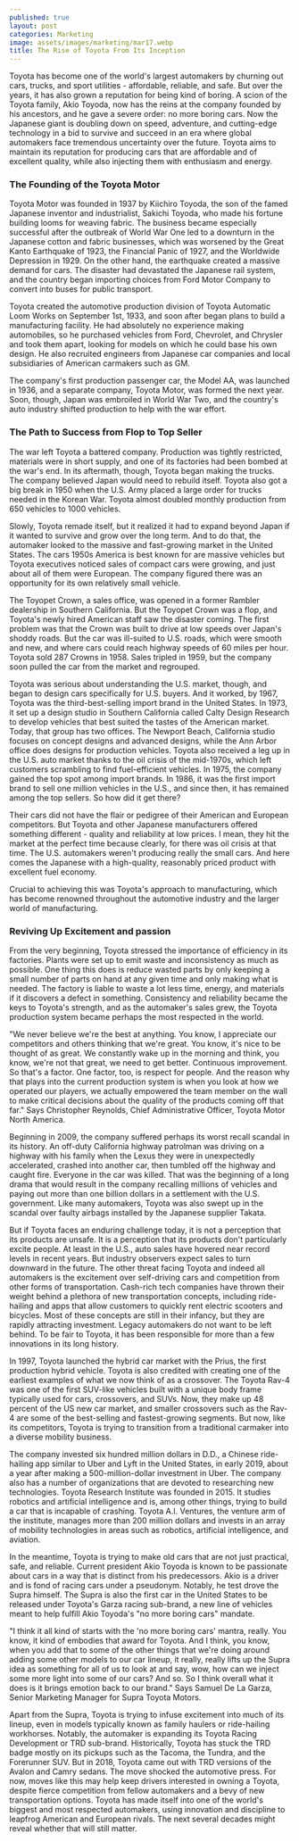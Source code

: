 ```yaml
---
published: true
layout: post
categories: Marketing
image: assets/images/marketing/mar17.webp
title: The Rise of Toyota From Its Inception
---
```


Toyota has become one of the world's largest automakers by churning out cars, trucks, and sport utilities - affordable, reliable, and safe. But over the years, it has also grown a reputation for being kind of boring. A scion of the Toyota family, Akio Toyoda, now has the reins at the company founded by his ancestors, and he gave a severe order: no more boring cars. Now the Japanese giant is doubling down on speed, adventure, and cutting-edge technology in a bid to survive and succeed in an era where global automakers face tremendous uncertainty over the future. Toyota aims to maintain its reputation for producing cars that are affordable and of excellent quality, while also injecting them with enthusiasm and energy.

### The Founding of the Toyota Motor 
Toyota Motor was founded in 1937 by Kiichiro Toyoda, the son of the famed Japanese inventor and industrialist, Sakichi Toyoda, who made his fortune building looms for weaving fabric. The business became especially successful after the outbreak of World War One led to a downturn in the Japanese cotton and fabric businesses, which was worsened by the Great Kanto Earthquake of 1923, the Financial Panic of 1927, and the Worldwide Depression in 1929. On the other hand, the earthquake created a massive demand for cars. The disaster had devastated the Japanese rail system, and the country began importing choices from Ford Motor Company to convert into buses for public transport.

Toyota created the automotive production division of Toyota Automatic Loom Works on September 1st, 1933, and soon after began plans to build a manufacturing facility. He had absolutely no experience making automobiles, so he purchased vehicles from Ford, Chevrolet, and Chrysler and took them apart, looking for models on which he could base his own design. He also recruited engineers from Japanese car companies and local subsidiaries of American carmakers such as GM.

The company's first production passenger car, the Model AA, was launched in 1936, and a separate company, Toyota Motor, was formed the next year. Soon, though, Japan was embroiled in World War Two, and the country's auto industry shifted production to help with the war effort.

### The Path to Success from Flop to Top Seller
The war left Toyota a battered company. Production was tightly restricted, materials were in short supply, and one of its factories had been bombed at the war's end. In its aftermath, though, Toyota began making the trucks. The company believed Japan would need to rebuild itself. Toyota also got a big break in 1950 when the U.S. Army placed a large order for trucks needed in the Korean War. Toyota almost doubled monthly production from 650 vehicles to 1000 vehicles.

Slowly, Toyota remade itself, but it realized it had to expand beyond Japan if it wanted to survive and grow over the long term. And to do that, the automaker looked to the massive and fast-growing market in the United States. The cars 1950s America is best known for are massive vehicles but Toyota executives noticed sales of compact cars were growing, and just about all of them were European. The company figured there was an opportunity for its own relatively small vehicle.

The Toyopet Crown, a sales office, was opened in a former Rambler dealership in Southern California. But the Toyopet Crown was a flop, and Toyota's newly hired American staff saw the disaster coming. The first problem was that the Crown was built to drive at low speeds over Japan's shoddy roads. But the car was ill-suited to U.S. roads, which were smooth and new, and where cars could reach highway speeds of 60 miles per hour. Toyota sold 287 Crowns in 1958. Sales tripled in 1959, but the company soon pulled the car from the market and regrouped.

Toyota was serious about understanding the U.S. market, though, and began to design cars specifically for U.S. buyers. And it worked, by 1967, Toyota was the third-best-selling import brand in the United States. In 1973, it set up a design studio in Southern California called Calty Design Research to develop vehicles that best suited the tastes of the American market. Today, that group has two offices. The Newport Beach, California studio focuses on concept designs and advanced designs, while the Ann Arbor office does designs for production vehicles.
Toyota also received a leg up in the U.S. auto market thanks to the oil crisis of the mid-1970s, which left customers scrambling to find fuel-efficient vehicles. In 1975, the company gained the top spot among import brands. In 1986, it was the first import brand to sell one million vehicles in the U.S., and since then, it has remained among the top sellers. So how did it get there?

Their cars did not have the flair or pedigree of their American and European competitors. But Toyota and other Japanese manufacturers offered something different - quality and reliability at low prices. I mean, they hit the market at the perfect time because clearly, for there was oil crisis at that time. The U.S. automakers weren't producing really the small cars. And here comes the Japanese with a high-quality, reasonably priced product with excellent fuel economy.

Crucial to achieving this was Toyota's approach to manufacturing, which has become renowned throughout the automotive industry and the larger world of manufacturing.

### Reviving Up Excitement and passion
From the very beginning, Toyota stressed the importance of efficiency in its factories. Plants were set up to emit waste and inconsistency as much as possible. One thing this does is reduce wasted parts by only keeping a small number of parts on hand at any given time and only making what is needed. The factory is liable to waste a lot less time, energy, and materials if it discovers a defect in something. Consistency and reliability became the keys to Toyota's strength, and as the automaker's sales grew, the Toyota production system became perhaps the most respected in the world.

"We never believe we're the best at anything. You know, I appreciate our competitors and others thinking that we're great. You know, it's nice to be thought of as great. We constantly wake up in the morning and think, you know, we're not that great, we need to get better. Continuous improvement. So that's a factor. One factor, too, is respect for people. And the reason why that plays into the current production system is when you look at how we operated our players, we actually empowered the team member on the wall to make critical decisions about the quality of the products coming off that far." Says Christopher Reynolds, Chief Administrative Officer, Toyota Motor North America.

Beginning in 2009, the company suffered perhaps its worst recall scandal in its history. An off-duty California highway patrolman was driving on a highway with his family when the Lexus they were in unexpectedly accelerated, crashed into another car, then tumbled off the highway and caught fire. Everyone in the car was killed. That was the beginning of a long drama that would result in the company recalling millions of vehicles and paying out more than one billion dollars in a settlement with the U.S. government. Like many automakers, Toyota was also swept up in the scandal over faulty airbags installed by the Japanese supplier Takata.

But if Toyota faces an enduring challenge today, it is not a perception that its products are unsafe. It is a perception that its products don't particularly excite people. At least in the U.S., auto sales have hovered near record levels in recent years. But industry observers expect sales to turn downward in the future. The other threat facing Toyota and indeed all automakers is the excitement over self-driving cars and competition from other forms of transportation. Cash-rich tech companies have thrown their weight behind a plethora of new transportation concepts, including ride-hailing and apps that allow customers to quickly rent electric scooters and bicycles. Most of these concepts are still in their infancy, but they are rapidly attracting investment. Legacy automakers do not want to be left behind. To be fair to Toyota, it has been responsible for more than a few innovations in its long history. 

In 1997, Toyota launched the hybrid car market with the Prius, the first production hybrid vehicle. Toyota is also credited with creating one of the earliest examples of what we now think of as a crossover. The Toyota Rav-4 was one of the first SUV-like vehicles built with a unique body frame typically used for cars, crossovers, and SUVs. Now, they make up 48 percent of the US new car market, and smaller crossovers such as the Rav-4 are some of the best-selling and fastest-growing segments. But now, like its competitors, Toyota is trying to transition from a traditional carmaker into a diverse mobility business.

The company invested six hundred million dollars in D.D., a Chinese ride-hailing app similar to Uber and Lyft in the United States, in early 2019, about a year after making a 500-million-dollar investment in Uber. The company also has a number of organizations that are devoted to researching new technologies. Toyota Research Institute was founded in 2015. It studies robotics and artificial intelligence and is, among other things, trying to build a car that is incapable of crashing. Toyota A.I. Ventures, the venture arm of the institute, manages more than 200 million dollars and invests in an array of mobility technologies in areas such as robotics, artificial intelligence, and aviation.

In the meantime, Toyota is trying to make old cars that are not just practical, safe, and reliable. Current president Akio Toyoda is known to be passionate about cars in a way that is distinct from his predecessors. Akio is a driver and is fond of racing cars under a pseudonym. Notably, he test drove the Supra himself. The Supra is also the first car in the United States to be released under Toyota's Garza racing sub-brand, a new line of vehicles meant to help fulfill Akio Toyoda's "no more boring cars" mandate.

"I think it all kind of starts with the 'no more boring cars' mantra, really. You know, it kind of embodies that award for Toyota. And I think, you know, when you add that to some of the other things that we're doing around adding some other models to our car lineup, it really, really lifts up the Supra idea as something for all of us to look at and say, wow, how can we inject some more light into some of our cars? And so. So I think overall what it does is it brings emotion back to our brand." Says Samuel De La Garza, Senior Marketing Manager for Supra Toyota Motors.

Apart from the Supra, Toyota is trying to infuse excitement into much of its lineup, even in models typically known as family haulers or ride-hailing workhorses. Notably, the automaker is expanding its Toyota Racing Development or TRD sub-brand. Historically, Toyota has stuck the TRD badge mostly on its pickups such as the Tacoma, the Tundra, and the Forerunner SUV. But in 2018, Toyota came out with TRD versions of the Avalon and Camry sedans. The move shocked the automotive press. For now, moves like this may help keep drivers interested in owning a Toyota, despite fierce competition from fellow automakers and a bevy of new transportation options. Toyota has made itself into one of the world's biggest and most respected automakers, using innovation and discipline to leapfrog American and European rivals. The next several decades might reveal whether that will still matter.
